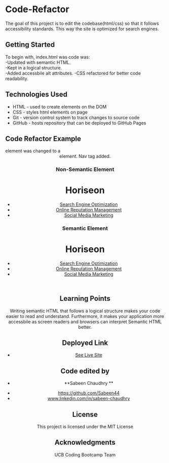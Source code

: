 # Code-Refactor

The goal of this project is to edit the codebase(html/css) so that it follows accessibility standards. This way the site is optimized for search engines.

## Getting Started

To begin with, index.html was code was:  
-Updated with semantic HTML.  
-Kept in a logical structure.  
-Added accessbile alt attributes.
-CSS refactored for better code readability.

## Technologies Used

- HTML - used to create elements on the DOM
- CSS - styles html elements on page
- Git - version control system to track changes to source code
- GitHub - hosts repository that can be deployed to GitHub Pages

## Code Refactor Example

<div> element was changed to a <header> element. Nav tag added.

### Non-Semantic Element

<div class="header">
        <div class="header">
        <h1>Hori<span class="seo">seo</span>n</h1>
        <div>
            <ul>
                <li>
                    <a href="#search-engine-optimization">Search Engine Optimization</a>
                </li>
                <li>
                    <a href="#online-reputation-management">Online Reputation Management</a>
                </li>
                <li>
                    <a href="#social-media-marketing">Social Media Marketing</a>
                </li>
            </ul>
        </div>
    </div>

### Semantic Element

<header>
  <h1>Hori<span class="seo">seo</span>n</h1>
  <nav>
    <ul>
      <li>
        <a href="#search-engine-optimization">Search Engine Optimization</a>
      </li>
      <li>
        <a href="#online-reputation-management">Online Reputation Management</a>
      </li>
      <li>
        <a href="#social-media-marketing">Social Media Marketing</a>
      </li>
    </ul>
  </nav>
</header>

## Learning Points

Writing semantic HTML that follows a logical structure makes your code easier to read and understand. Furthermore, it makes your application more accessbile as screen readers and browsers can interpret Semantic HTML better.

## Deployed Link

- [See Live Site](#)

## Code edited by

- **Sabeen Chaudhry **

* https://github.com/Sabeen44
* www.linkedin.com/in/sabeen-chaudhry

## License

This project is licensed under the MIT License

## Acknowledgments

UCB Coding Bootcamp Team
